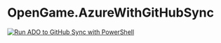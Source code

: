 # OpenGame.AzureWithGitHubSync

[![Run ADO to GitHub Sync with PowerShell](https://github.com/OpenGameEngine/OpenGame.AzureWithGitHubSync/actions/workflows/AzureGitHubSyncRunner.yml/badge.svg)](https://github.com/OpenGameEngine/OpenGame.AzureWithGitHubSync/actions/workflows/AzureGitHubSyncRunner.yml)
